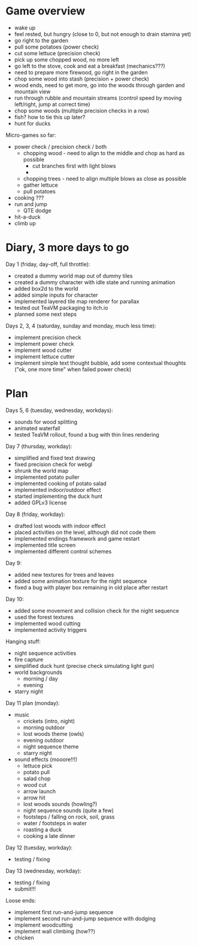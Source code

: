 # Game overview

* wake up
* feel rested, but hungry (close to 0, but not enough to drain stamina yet)
* go right to the garden
* pull some potatoes (power check)
* cut some lettuce (precision check)
* pick up some chopped wood, no more left
* go left to the stove, cook and eat a breakfast (mechanics???)
* need to prepare more firewood, go right in the garden
* chop some wood into stash (precision + power check)
* wood ends, need to get more, go into the woods through garden and mountain view
* run through rubble and mountain streams (control speed by moving left/right, jump at correct time)
* chop some woods (multiple precision checks in a row)
* fish? how to tie this up later?
* hunt for ducks

Micro-games so far:
* power check / precision check / both
  * chopping wood - need to align to the middle and chop as hard as possible 
    * cut branches first with light blows
    * 
  * chopping trees - need to align multiple blows as close as possible
  * gather lettuce
  * pull potatoes
* cooking ???
* run and jump
  * QTE dodge 
* hit-a-duck
* climb up

# Diary, 3 more days to go

Day 1 (friday, day-off, full throttle):
* created a dummy world map out of dummy tiles
* created a dummy character with idle state and running animation
* added box2d to the world
* added simple inputs for character
* implemented layered tile map renderer for parallax
* tested out TeaVM packaging to itch.io
* planned some next steps

Days 2, 3, 4 (saturday, sunday and monday, much less time):
* implement precision check
* implement power check
* implement wood cutter
* implement lettuce cutter
* implement simple text thought bubble, add some contextual thoughts ("ok, one more time" when failed power check)

# Plan

Days 5, 6 (tuesday, wednesday, workdays):
* sounds for wood splitting
* animated waterfall
* tested TeaVM rollout, found a bug with thin lines rendering

Day 7 (thursday, workday):
* simplified and fixed text drawing
* fixed precision check for webgl
* shrunk the world map
* implemented potato puller
* implemented cooking of potato salad
* implemented indoor/outdoor effect
* started implementing the duck hunt
* added GPLv3 license

Day 8 (friday, workday):
* drafted lost woods with indoor effect
* placed activities on the level, although did not code them
* implemented endings framework and game restart
* implemented title screen
* implemented different control schemes

Day 9:
* added new textures for trees and leaves
* added some animation texture for the night sequence
* fixed a bug with player box remaining in old place after restart

Day 10:
* added some movement and collision check for the night sequence
* used the forest textures
* implemented wood cutting
* implemented activity triggers

Hanging stuff:
* night sequence activities
* fire capture
* simplified duck hunt (precise check simulating light gun)
* world backgrounds
    * morning / day
    * evening
* starry night

Day 11 plan (monday):
* music
  * crickets (intro, night)
  * morning outdoor
  * lost woods theme (owls)
  * evening outdoor
  * night sequence theme
  * starry night
* sound effects (mooore!!!)
  * lettuce pick
  * potato pull
  * salad chop
  * wood cut
  * arrow launch
  * arrow hit
  * lost woods sounds (howling?)
  * night sequence sounds (quite a few)
  * footsteps / falling on rock, soil, grass
  * water / footsteps in water
  * roasting a duck
  * cooking a late dinner

Day 12 (tuesday, workday):
* testing / fixing

Day 13 (wednesday, workday):
* testing / fixing
* submit!!!

Loose ends:
* implement first run-and-jump sequence
* implement second run-and-jump sequence with dodging
* implement woodcutting
* implement wall climbing (how??)
* chicken

